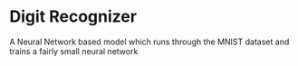 # Digit Recognizer
A Neural Network based model which runs through the MNIST dataset and trains a fairly small neural network